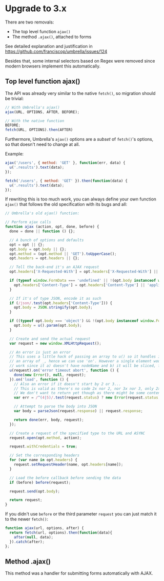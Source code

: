 # Upgrade to 3.x

There are two removals:

- The top level function `ajax()`
- The method `.ajax()`, attached to forms

See detailed explanation and justification in https://github.com/franciscop/umbrella/issues/124

Besides that, some internal selectors based on Regex were removed since modern browsers implement this automatically.

## Top level function ajax()

The API was already very similar to the native `fetch()`, so migration should be trivial:

```js
// With Umbrella's ajax()
ajax(URL, OPTIONS, AFTER, BEFORE);

// With the native function
BEFORE;
fetch(URL, OPTIONS).then(AFTER)
```

Furthermore, Umbrella's `ajax()` options are a *subset* of `fetch()`'s options, so that doesn't need to change at all.

Example:

```js
ajax('/users', { method: 'GET' }, function(err, data) {
  u('.results').text(data);
});

fetch('/users', { method: 'GET' }).then(function(data) {
  u('.results').text(data);
});
```

If rewriting this is too much work, you can always define your own function `ajax()` that follows the old specification with its bugs and all:

```js
// Umbrella's old ajax() function:

// Perform ajax calls
function ajax (action, opt, done, before) {
  done = done || function () {};

  // A bunch of options and defaults
  opt = opt || {};
  opt.body = opt.body || {};
  opt.method = (opt.method || 'GET').toUpperCase();
  opt.headers = opt.headers || {};

  // Tell the back-end it's an AJAX request
  opt.headers['X-Requested-With'] = opt.headers['X-Requested-With'] || 'XMLHttpRequest';

  if (typeof window.FormData === 'undefined' || !(opt.body instanceof window.FormData)) {
    opt.headers['Content-Type'] = opt.headers['Content-Type'] || 'application/x-www-form-urlencoded';
  }

  // If it's of type JSON, encode it as such
  if (/json/.test(opt.headers['Content-Type'])) {
    opt.body = JSON.stringify(opt.body);
  }

  if ((typeof opt.body === 'object') && !(opt.body instanceof window.FormData)) {
    opt.body = u().param(opt.body);
  }

  // Create and send the actual request
  var request = new window.XMLHttpRequest();

  // An error is just an error
  // This uses a little hack of passing an array to u() so it handles it as
  // an array of _, hence we can use 'on'. However a single element wouldn't
  // work since it a) doesn't have nodeName and b) it will be sliced, failing
  u(request).on('error timeout abort', function () {
    done(new Error(), null, request);
  }).on('load', function () {
    // Also an error if it doesn't start by 2 or 3...
    // This is valid as there's no code 2x nor 2, nor 3x nor 3, only 2xx and 3xx
    // We don't want to return yet though as there might be some content
    var err = /^(4|5)/.test(request.status) ? new Error(request.status) : null;

    // Attempt to parse the body into JSON
    var body = parseJson(request.response) || request.response;

    return done(err, body, request);
  });

  // Create a request of the specified type to the URL and ASYNC
  request.open(opt.method, action);

  request.withCredentials = true;

  // Set the corresponding headers
  for (var name in opt.headers) {
    request.setRequestHeader(name, opt.headers[name]);
  }

  // Load the before callback before sending the data
  if (before) before(request);

  request.send(opt.body);

  return request;
}
```

If you didn't use `before` or the third parameter `request` you can just match it to the newer `fetch()`:

```js
function ajax(url, options, after) {
  return fetch(url, options).then(function(data){
    after(null, data);
  }).catch(after);
};
```


## Method .ajax()

This method was a handler for submitting forms automatically with AJAX.
